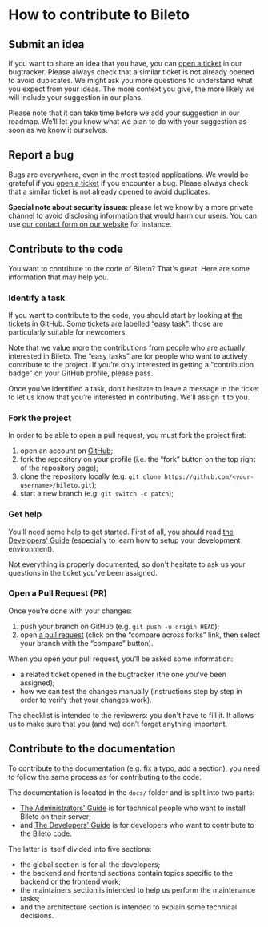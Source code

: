 # How to contribute to Bileto

## Submit an idea

If you want to share an idea that you have, you can [open a ticket](https://github.com/Probesys/bileto/issues) in our bugtracker.
Please always check that a similar ticket is not already opened to avoid duplicates.
We might ask you more questions to understand what you expect from your ideas.
The more context you give, the more likely we will include your suggestion in our plans.

Please note that it can take time before we add your suggestion in our roadmap.
We’ll let you know what we plan to do with your suggestion as soon as we know it ourselves.

## Report a bug

Bugs are everywhere, even in the most tested applications.
We would be grateful if you [open a ticket](https://github.com/Probesys/bileto/issues) if you encounter a bug.
Please always check that a similar ticket is not already opened to avoid duplicates.

**Special note about security issues:** please let we know by a more private channel to avoid disclosing information that would harm our users.
You can use [our contact form on our website](https://www.probesys.com/contact) for instance.

## Contribute to the code

You want to contribute to the code of Bileto? That's great!
Here are some information that may help you.

### Identify a task

If you want to contribute to the code, you should start by looking at [the tickets in GitHub](https://github.com/Probesys/bileto/issues).
Some tickets are labelled [“easy task”](https://github.com/Probesys/bileto/issues?q=is%3Aissue+is%3Aopen+label%3A%22easy+task%22): those are particularly suitable for newcomers.

Note that we value more the contributions from people who are actually interested in Bileto.
The “easy tasks” are for people who want to actively contribute to the project.
If you’re only interested in getting a "contribution badge" on your GitHub profile, please pass.

Once you’ve identified a task, don’t hesitate to leave a message in the ticket to let us know that you’re interested in contributing.
We’ll assign it to you.

### Fork the project

In order to be able to open a pull request, you must fork the project first:

1. open an account on [GitHub](https://github.com);
2. fork the repository on your profile (i.e. the “fork” button on the top right of the repository page);
3. clone the repository locally (e.g. `git clone https://github.com/<your-username>/bileto.git`);
4. start a new branch (e.g. `git switch -c patch`);

### Get help

You’ll need some help to get started.
First of all, you should read [the Developers' Guide](/docs/developers/README.md) (especially to learn how to setup your development environment).

Not everything is properly documented, so don't hesitate to ask us your questions in the ticket you’ve been assigned.

### Open a Pull Request (<abbr>PR</abbr>)

Once you’re done with your changes:

1. push your branch on GitHub (e.g. `git push -u origin HEAD`);
2. open [a pull request](https://github.com/Probesys/bileto/compare) (click on the “compare across forks” link, then select your branch with the “compare” button).

When you open your pull request, you’ll be asked some information:

- a related ticket opened in the bugtracker (the one you’ve been assigned);
- how we can test the changes manually (instructions step by step in order to verify that your changes work).

The checklist is intended to the reviewers: you don't have to fill it.
It allows us to make sure that you (and we) don’t forget anything important.

## Contribute to the documentation

To contribute to the documentation (e.g. fix a typo, add a section), you need to follow the same process as for contributing to the code.

The documentation is located in the `docs/` folder and is split into two parts:

- [The Administrators' Guide](/docs/administrators/README.md) is for technical people who want to install Bileto on their server;
- and [The Developers' Guide](/docs/developers/README.md) is for developers who want to contribute to the Bileto code.

The latter is itself divided into five sections:

- the global section is for all the developers;
- the backend and frontend sections contain topics specific to the backend or the frontend work;
- the maintainers section is intended to help us perform the maintenance tasks;
- and the architecture section is intended to explain some technical decisions.
